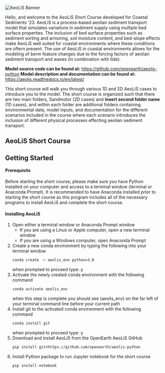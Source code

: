 ![AeoLiS Banner](https://github.com/openearth/aeolis-shortcourse/blob/main/Sandmotor/notebooks/logo.png)


Hello, and welcome to the AeoLiS Short Course developed for Coastal Sediments '23. AeoLiS is a process-based aeolian
sediment transport model that simulates variaitons in sediment supply using multiple bed surface properties. The inclusion of 
bed surface properties such as sediment sorting and armoring, soil moisture content, and bed-slope effects make AeoLiS well 
suited for coastal environments where these conditions are oftern present. The use of AeoLiS in coastal environments allows for the
modeling of berm feature changes due to the forcing factors of aeolian sediment transport and waves (in combination with tide).

**Model source code can be found at:** https://github.com/openearth/aeolis-python
**Model description and documentation can be found at:** https://aeolis.readthedocs.io/en/latest/



This short course will walk you through various 1D and 2D AeoLiS cases to introduce you to the model. 
The short course is organized such that there are two main folders, Sandmotor (2D cases) and **insert second folder name** (1D cases), and within each folder are additional folders containing environmental data, model inputs, and documentation for the different
scenarios included in the course where each scenario introduces the inclusion of different physical processes effecting aeolian sediment transport.

## AeoLiS Short Course

## Getting Started

#### Prerequisits

Before starting the short course, please make sure you have Python installed on your computer and access to a terminal window (terminal or Anaconda Prompt). 
It is recommended to have Anaconda installed prior to starting the short course as this program includes all of the necessary programs to install AeoLiS and complete the short course. 

#### Installing AeoLiS

1. Open either a terminal window or Anaconda Prompt window
   - If you are using a Linux or Apple computer, open a new terminal window
   - If you are using a Windows computer, open Anaconda Prompt 
2. Create a new conda environment by typing the following into your terminal window
   ```sh
   conda create -n aeolis_env python=3.8
   ```
   when prompted to proceed type: y
3. Activate the newly created conda environment with the following command
   ```sh
   conda activate aeolis_env
   ```
   when this step is complete you should see (aeolis_env) on the far left of your terminal command line before your current path
4. Install git to the activated conda environment with the following command
   ```sh
   conda install git
   ```
   when prompted to proceed type: y
5. Download and install AeoLiS from the OpenEarth AeoLiS GitHub
   ```sh
   pip install git+https://github.com/openearth/aeolis-python
   ```
6. Install Python package to run Jupyter notebook for the short course
   ```sh
   pip install notebook
   ```
